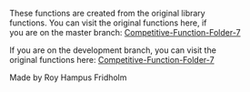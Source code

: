 
These  functions  are  created  from  the  original  library  
functions. You can visit the  original  functions  here,  if  
you are on the master branch: [Competitive-Function-Folder-7](https://github.com/H4PE0N/Competitive-Programming/tree/master/Competitive-Program-Folder/Competitive-Functions-Folder-7)

If you are on the development  branch,  you  can  visit  the  
original functions here: [Competitive-Function-Folder-7](https://github.com/H4PE0N/Competitive-Programming/tree/development/Competitive-Program-Folder/Competitive-Functions-Folder-7)

Made by Roy Hampus Fridholm

